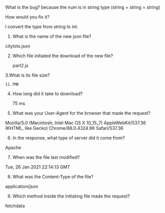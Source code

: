 What is the bug? 
  because the num is in string type (string + string = string)
  
How would you fix it?

  I convert the type from string to int.

1. What is the name of the new json file?

  citylots.json
  
2. Which file initiated the download of the new file?

   part2.js
   
3.What is its file size?

    11.7MB

4. How long did it take to download?

    75 ms						
   
5. What was your User-Agent for the browser that made the request?

  Mozilla/5.0 (Macintosh; Intel Mac OS X 10_15_7) AppleWebKit/537.36 (KHTML, like Gecko) Chrome/88.0.4324.96 Safari/537.36

6.  In the response, what type of server did it come from?

  Apache

7. When was the file last modified?

  Tue, 26 Jan 2021 22:14:13 GMT

8. What was the Content-Type of the file?

  application/json

9. Which method inside the initiating file made the request?

  fetchdata


